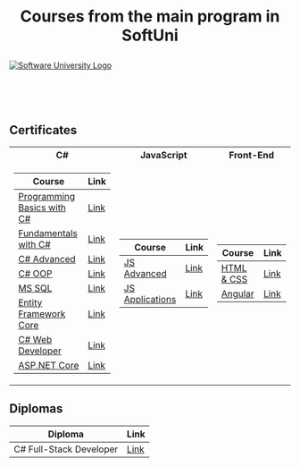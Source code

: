 # <p align="center"> Courses from the main program in SoftUni <p>

<a href="https://softuni.bg/trainings/courses" rel="Courses"><img src="https://softuni.bg/content/images/svg-logos/software-university-logo.svg?sanitize=true" alt="Software University Logo"></a>

<br/>
<br/>
<br/>

<h2> Certificates </h2>

<table>

<tr>
  <th> C# </th>
  <th> JavaScript </th>
  <th> Front-End </th>
</tr>

<tr>
<td>

| **Course**                                                            | **Link**                                                   |
| --------------------------------------------------------------------- | ---------------------------------------------------------- |
| <a href="https://softuni.bg/trainings/2179/programming-basics-with-csharp-january-2021" > Programming Basics with C# </a>         | <a href="https://softuni.bg/certificates/details/101146/4e6d364b"> Link</a> |
| <a href="https://github.com/StanislavGenov/Softuni/tree/main/Fundamentals%20C%23"> Fundamentals with C# </a>            | <a href="https://softuni.bg/certificates/details/111581/8f7fab85"> Link</a> |
| <a href="https://softuni.bg/trainings/2348/csharp-advanced-may-2019"> C# Advanced </a>                                             | <a href="https://softuni.bg/certificates/details/114419/371e650f"> Link</a> |
| <a href="https://softuni.bg/trainings/2349/csharp-oop-june-2019"> C# OOP </a>                                                      | <a href="https://softuni.bg/certificates/details/132744/a3acf1a3"> Link</a> |
| <a href="https://softuni.bg/trainings/2495/databases-basics-ms-sql-server-september-2019">MS SQL </a>                              | <a href="https://softuni.bg/certificates/details/134926/6bfb2ffe"> Link</a> |
| <a href="https://softuni.bg/trainings/2457/entity-framework-core-october-2019"> Entity Framework Core </a>                         | <a href="https://softuni.bg/certificates/details/141248/f77b87cb"> Link</a> |
| <a href="https://softuni.bg/trainings/2613/csharp-web-basics-january-2020"> C# Web Developer </a>                                  | <a href="https://softuni.bg/certificates/details/169756/40809611"> Link</a> |
| <a href="https://softuni.bg/trainings/2796/asp-net-core-february-2020"> ASP.NET Core </a>                                          | <a href="https://softuni.bg/certificates/details/146650/9bc12b1f"> Link</a> |

</td>
<td>

| **Course**                                                                                  | **Link**                                                                    |
| ------------------------------------------------------------------------------------------- | --------------------------------------------------------------------------- |
| <a href="https://softuni.bg/trainings/2838/js-advanced-may-2020"> JS Advanced </a>          | <a href="https://softuni.bg/certificates/details/126722/a6fc34c1"> Link </a> |
| <a href="https://softuni.bg/trainings/2840/js-applications-june-2020"> JS Applications </a> | <a href="https://softuni.bg/certificates/details/130425/b76501fe"> Link </a> |

</td>

<td>

| **Course**                                                                               | **Link**                                                                    |
| ---------------------------------------------------------------------------------------- | --------------------------------------------------------------------------- |
| <a href="https://softuni.bg/trainings/3122/html-and-css-september-2020"> HTML & CSS </a> | <a href="https://softuni.bg/certificates/details/163213/8d817fcd"> Link </a> |
| <a href="https://softuni.bg/trainings/3249/angular-november-2020"> Angular </a>          | <a href="https://softuni.bg/certificates/details/94796/261bec71"> Link </a> |

</td>
</tr>

</table>

<h2> Diplomas </h2>

<td>

| **Diploma**      | **Link**                                                                    |
| ---------------- | --------------------------------------------------------------------------- |
| C# Full-Stack Developer | <a href="https://softuni.bg/certificates/details/169756/40809611"> Link </a> |

</td>

